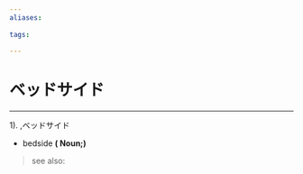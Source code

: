 ```yaml
---
aliases:
    
tags:
    
---
```


# ベッドサイド
---
1).
,ベッドサイド

- bedside
**( Noun;)**
> see also: 
            